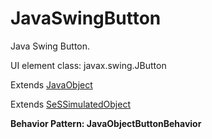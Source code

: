 # JavaSwingButton

Java Swing Button.
 
UI element class: javax.swing.JButton

Extends [JavaObject](JavaObject.md)

Extends [SeSSimulatedObject](SeSSimulatedObject.md)





**Behavior Pattern: JavaObjectButtonBehavior**


<!-- ============================== property summary ========================== -->

	
<!-- ============================== action summary ========================== -->


<!-- ============================== property detail ========================== -->
	
	
<!-- ============================== action detail ========================== -->
		

